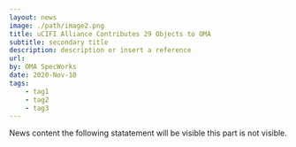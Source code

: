 ```yaml
---
layout: news
image: ./path/image2.png
title: uCIFI Alliance Contributes 29 Objects to OMA
subtitle: secondary title
description: description or insert a reference
url: 
by: OMA SpecWorks
date: 2020-Nov-10
tags:
    - tag1
    - tag2
    - tag3
---
```

News content the following statatement will be visible <read more> this part is not visible.